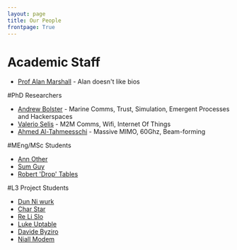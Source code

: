 ```yaml
---
layout: page
title: Our People
frontpage: True
---
```

# Academic Staff
* [Prof Alan Marshall](/people/alanm) - Alan doesn't like bios

#PhD Researchers
* [Andrew Bolster](/people/bolster) - Marine Comms, Trust, Simulation, Emergent Processes and Hackerspaces
* [Valerio Selis](/people/vselis) - M2M Comms, Wifi, Internet Of Things
* [Ahmed Al-Tahmeesschi](/people/aaltahmeesschi) - Massive MIMO, 60Ghz, Beam-forming

#MEng/MSc Students
* [Ann Other]()
* [Sum Guy]()
* [Robert 'Drop' Tables]()

#L3 Project Students
* [Dun Ni wurk]()
* [Char Star]()
* [Re Li Slo]()
* [Luke Uptable]()
* [Davide Byziro]()
* [Niall Modem]()


